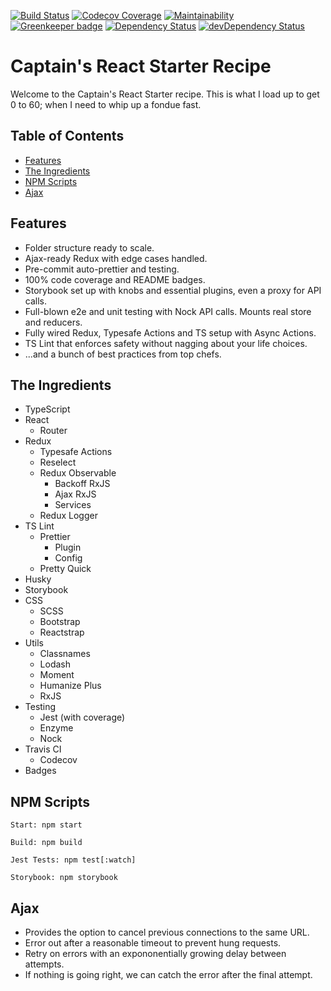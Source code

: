 [![Build Status][travis-image]][travis-url]
[![Codecov Coverage][codecov-image]][codecov-url]
[![Maintainability][codeclimate-image]][codeclimate-url]
[![Greenkeeper badge][greenkeeper-image]][greenkeeper-url]
[![Dependency Status][dependency-status-image]][dependency-status-url]
[![devDependency Status][dev-dependency-status-image]][dev-dependency-status-url]

# Captain's React Starter Recipe

Welcome to the Captain's React Starter recipe. This is what I load up to get 0 to 60; when I need to whip up a fondue fast.

## Table of Contents

- [Features](https://github.com/CaptainCodex/captains-react-starter-recipe#features)
- [The Ingredients](https://github.com/CaptainCodex/captains-react-starter-recipe#the-ingredients)
- [NPM Scripts](https://github.com/CaptainCodex/captains-react-starter-recipe#npm-scripts)
- [Ajax](https://github.com/CaptainCodex/captains-react-starter-recipe#ajax)

## Features

- Folder structure ready to scale.
- Ajax-ready Redux with edge cases handled.
- Pre-commit auto-prettier and testing.
- 100% code coverage and README badges.
- Storybook set up with knobs and essential plugins, even a proxy for API calls.
- Full-blown e2e and unit testing with Nock API calls. Mounts real store and reducers.
- Fully wired Redux, Typesafe Actions and TS setup with Async Actions.
- TS Lint that enforces safety without nagging about your life choices.
- ...and a bunch of best practices from top chefs.

## The Ingredients

- TypeScript
- React
  - Router
- Redux
  - Typesafe Actions
  - Reselect
  - Redux Observable
    - Backoff RxJS
    - Ajax RxJS
    - Services
  - Redux Logger
- TS Lint
  - Prettier
    - Plugin
    - Config
  - Pretty Quick
- Husky
- Storybook
- CSS
  - SCSS
  - Bootstrap
  - Reactstrap
- Utils
  - Classnames
  - Lodash
  - Moment
  - Humanize Plus
  - RxJS
- Testing
  - Jest (with coverage)
  - Enzyme
  - Nock
- Travis CI
  - Codecov
- Badges

## NPM Scripts

```
Start: npm start

Build: npm build

Jest Tests: npm test[:watch]

Storybook: npm storybook
```

## Ajax

- Provides the option to cancel previous connections to the same URL.
- Error out after a reasonable timeout to prevent hung requests.
- Retry on errors with an expononentially growing delay between attempts.
- If nothing is going right, we can catch the error after the final attempt.

[travis-image]: https://travis-ci.org/CaptainCodex/captains-react-starter-recipe.svg?branch=master
[travis-url]: https://travis-ci.org/CaptainCodex/captains-react-starter-recipe
[greenkeeper-image]: https://badges.greenkeeper.io/CaptainCodex/captains-react-starter-recipe.svg
[greenkeeper-url]: https://greenkeeper.io/
[dependency-status-image]: https://david-dm.org/CaptainCodex/captains-react-starter-recipe/master.svg
[dependency-status-url]: https://david-dm.org/CaptainCodex/captains-react-starter-recipe.svg
[dev-dependency-status-image]: https://david-dm.org/CaptainCodex/captains-react-starter-recipe/master/dev-status.svg
[dev-dependency-status-url]: https://david-dm.org/CaptainCodex/captains-react-starter-recipe/master#info=devDependencies
[codecov-image]: https://img.shields.io/codecov/c/github/CaptainCodex/captains-react-starter-recipe/master.svg
[codecov-url]: https://codecov.io/gh/CaptainCodex/captains-react-starter-recipe
[codeclimate-image]: https://api.codeclimate.com/v1/badges/544ec1bebabf86cecfe7/maintainability
[codeclimate-url]: https://codeclimate.com/github/CaptainCodex/captains-react-starter-recipe/maintainability
